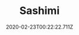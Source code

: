 ---
templateKey: blog-post
featuredpost: false
date: 2020-02-23T00:22:22.711Z
title: Sashimi
description: Raw fish sliced into thin pieces. 
type: cooking
sellPrice: 75
energy: 75
health: 33
featuredimage: /img/Sashimi.png
tags:
  - Fish
  - edible
---